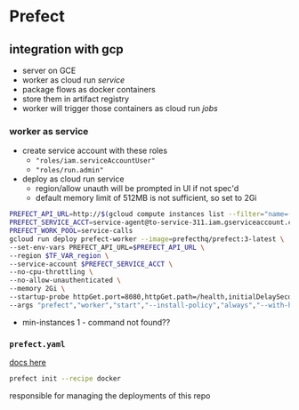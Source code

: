 # Prefect

## integration with gcp

- server on GCE
- worker as cloud run *service*
- package flows as docker containers
- store them in artifact registry
- worker will trigger those containers as cloud run *jobs*

### worker as service

- create service account with these roles
    - `"roles/iam.serviceAccountUser"`
    - `"roles/run.admin"`
- deploy as cloud run service
    - region/allow unauth will be prompted in UI if not spec'd
    - default memory limit of 512MB is not sufficient, so set to 2Gi 

```sh
PREFECT_API_URL=http://$(gcloud compute instances list --filter="name=('server')" --format "value(EXTERNAL_IP)"):4200/api
PREFECT_SERVICE_ACCT=service-agent@to-service-311.iam.gserviceaccount.com
PREFECT_WORK_POOL=service-calls
gcloud run deploy prefect-worker --image=prefecthq/prefect:3-latest \
--set-env-vars PREFECT_API_URL=$PREFECT_API_URL \
--region $TF_VAR_region \
--service-account $PREFECT_SERVICE_ACCT \
--no-cpu-throttling \
--no-allow-unauthenticated \
--memory 2Gi \
--startup-probe httpGet.port=8080,httpGet.path=/health,initialDelaySeconds=100,periodSeconds=20,timeoutSeconds=20 \
--args "prefect","worker","start","--install-policy","always","--with-healthcheck","-p","$PREFECT_WORK_POOL","-t","cloud-run"
```

- min-instances 1 - command not found?? 

### `prefect.yaml`

[docs here](https://docs.prefect.io/integrations/prefect-gcp/gcp-worker-guide#creating-a-prefect-yaml-file)

```sh
prefect init --recipe docker
```

responsible for managing the deployments of this repo

